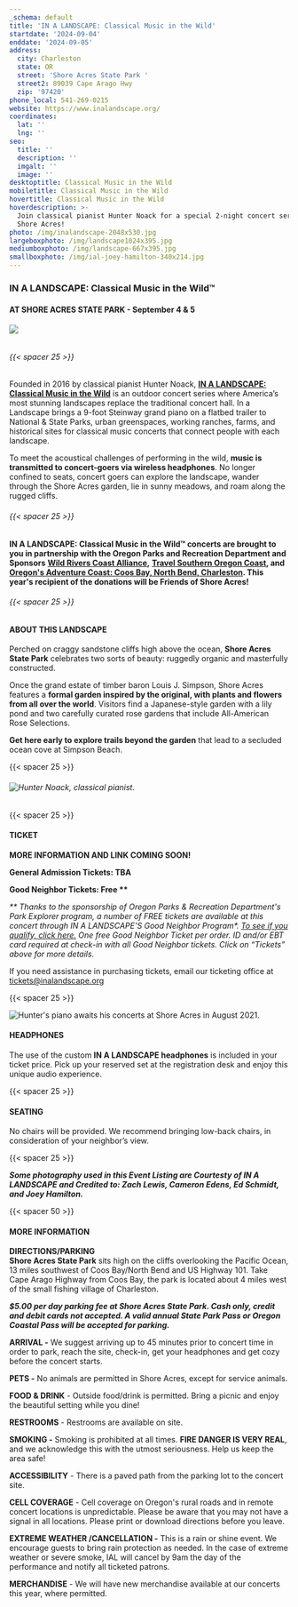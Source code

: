 ```yaml
---
_schema: default
title: 'IN A LANDSCAPE: Classical Music in the Wild'
startdate: '2024-09-04'
enddate: '2024-09-05'
address:
  city: Charleston
  state: OR
  street: 'Shore Acres State Park '
  street2: 89039 Cape Arago Hwy
  zip: '97420'
phone_local: 541-269-0215
website: https://www.inalandscape.org/
coordinates:
  lat: ''
  lng: ''
seo:
  title: ''
  description: ''
  imgalt: ''
  image: ''
desktoptitle: Classical Music in the Wild
mobiletitle: Classical Music in the Wild
hovertitle: Classical Music in the Wild
hoverdescription: >-
  Join classical pianist Hunter Noack for a special 2-night concert series at
  Shore Acres!
photo: /img/inalandscape-2048x530.jpg
largeboxphoto: /img/landscape1024x395.jpg
mediumboxphoto: /img/landscape-667x395.jpg
smallboxphoto: /img/ial-joey-hamilton-340x214.jpg
---
```

### IN A LANDSCAPE: Classical Music in the Wild™

#### AT SHORE ACRES STATE PARK - September 4 & 5

###### ![](/img/p1320602.jpg)

###### {{< spacer 25 >}}

Founded in 2016 by classical pianist Hunter Noack, [**IN A LANDSCAPE: Classical Music in the Wild**](https://www.inalandscape.org/) is an outdoor concert series where America’s most stunning landscapes replace the traditional concert hall. In a Landscape brings a 9-foot Steinway grand piano on a flatbed trailer to National & State Parks, urban greenspaces, working ranches, farms, and historical sites for classical music concerts that connect people with each landscape.

To meet the acoustical challenges of performing in the wild, **music is transmitted to concert-goers via wireless headphones**. No longer confined to seats, concert goers can explore the landscape, wander through the Shore Acres garden, lie in sunny meadows, and roam along the rugged cliffs.

###### {{< spacer 25 >}}

**IN A LANDSCAPE: Classical Music in the Wild™ concerts are brought to you in partnership with the Oregon Parks and Recreation Department and Sponsors** [**Wild Rivers Coast Alliance**](https://wildriverscoastalliance.com/)**,** [**Travel Southern Oregon Coast**](https://www.oscrtn.com/tsoc.html)**, and** [**Oregon's Adventure Coast: Coos Bay, North Bend, Charleston**](https://www.oregonsadventurecoast.com/)**. This year's recipient of the donations will be Friends of Shore Acres!**

###### {{< spacer 25 >}}

#### **ABOUT THIS LANDSCAPE**

Perched on craggy sandstone cliffs high above the ocean, **Shore Acres State Park** celebrates two sorts of beauty: ruggedly organic and masterfully constructed.

Once the grand estate of timber baron Louis J. Simpson, Shore Acres features a **formal garden inspired by the original, with plants and flowers from all over the world**. Visitors find a Japanese-style garden with a lily pond and two carefully curated rose gardens that include All-American Rose Selections.

**Get here early to explore trails beyond the garden** that lead to a secluded ocean cove at Simpson Beach.

{{< spacer 25 >}}

###### ![Hunter Noack, classical pianist.](/img/hunter-zach-lewis-667x355.jpg "Photo courtesy of IN A LANDSCAPE. Photo by Zach Lewis")

{{< spacer 25 >}}

#### TICKET

**MORE INFORMATION AND LINK COMING SOON!**

**General Admission Tickets: TBA**

**Good Neighbor Tickets: Free \*\***

*\*\* Thanks to the sponsorship of Oregon Parks & Recreation Department's Park Explorer program, a number of FREE tickets are available at this concert through IN A LANDSCAPE'S Good Neighbor Program\*.* [*To see if you qualify, click here.*](https://docs.google.com/forms/d/e/1FAIpQLSd0B9Atay9bgSwMOVlcUCNjNVL50_If3mzO9D83GdTTV62IWQ/viewform) *One free Good Neighbor Ticket per order. ID and/or EBT card required at check-in with all Good Neighbor tickets. Click on “Tickets” above for more details.*

If you need assistance in purchasing tickets, email our ticketing office at [tickets@inalandscape.org](mailto:tickets@inalandscape.org)

{{< spacer 25 >}}

![](/img/in-a-landscape-shore-acres-1024x395.jpg "Hunter's piano awaits his concerts at Shore Acres in August 2021.")

#### **HEADPHONES**

The use of the custom **IN A LANDSCAPE headphones** is included in your ticket price. Pick up your reserved set at the registration desk and enjoy this unique audio experience.

{{< spacer 25 >}}

#### **SEATING**

No chairs will be provided. We recommend bringing low-back chairs, in consideration of your neighbor’s view.

{{< spacer 25 >}}

***Some photography used in this Event Listing are Courtesty of IN A LANDSCAPE and Credited to: Zach Lewis, Cameron Edens, Ed Schmidt, and Joey Hamilton.***

{{< spacer 50 >}}

#### MORE INFORMATION

**DIRECTIONS/PARKING<br>Shore Acres State Park** sits high on the cliffs overlooking the Pacific Ocean, 13 miles southwest of Coos Bay/North Bend and US Highway 101. Take Cape Arago Highway from Coos Bay, the park is located about 4 miles west of the small fishing village of Charleston.

***$5.00 per day parking fee at Shore Acres State Park. Cash only, credit and debit cards not accepted. A valid annual State Park Pass or Oregon Coastal Pass will be accepted for parking.***

**ARRIVAL -** We suggest arriving up to 45 minutes prior to concert time in order to park, reach the site, check-in, get your headphones and get cozy before the concert starts.

**PETS -** No animals are permitted in Shore Acres, except for service animals.

**FOOD & DRINK** - Outside food/drink is permitted. Bring a picnic and enjoy the beautiful setting while you dine!

**RESTROOMS** - Restrooms are available on site.

**SMOKING -** Smoking is prohibited at all times. **FIRE DANGER IS VERY REAL**, and we acknowledge this with the utmost seriousness. Help us keep the area safe!

**ACCESSIBILITY** - There is a paved path from the parking lot to the concert site.

**CELL COVERAGE** - Cell coverage on Oregon's rural roads and in remote concert locations is unpredictable. Please be aware that you may not have a signal in all locations. Please print or download directions before you leave.

**EXTREME WEATHER /CANCELLATION -** This is a rain or shine event. We encourage guests to bring rain protection as needed. In the case of extreme weather or severe smoke, IAL will cancel by 9am the day of the performance and notify all ticketed patrons.

**MERCHANDISE** - We will have new merchandise available at our concerts this year, where permitted.